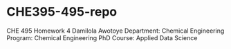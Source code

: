 # CHE395-495-repo
CHE 495 Homework 4
Damilola Awotoye
Department: Chemical Engineering
Program: Chemical Engineering PhD
Course: Applied Data Science
